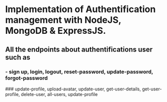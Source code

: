 # Implementation of Authentification management with NodeJS, MongoDB & ExpressJS.

## All the endpoints about authentifications user such as

### - sign up, login, logout, reset-password, update-password, forgot-password

<div>
###  update-profile, upload-avatar, update-user, get-user-details, get-user-profile, delete-user, all-users, update-profile
</div>


